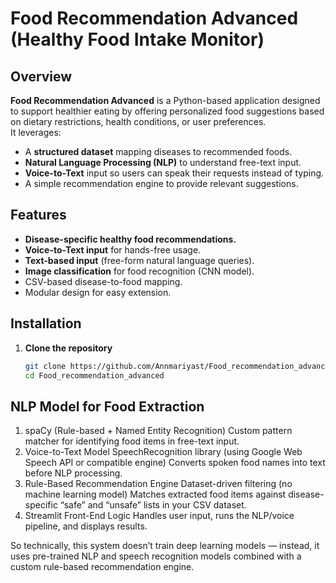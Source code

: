 # Food Recommendation Advanced (Healthy Food Intake Monitor)

## Overview
**Food Recommendation Advanced** is a Python-based application designed to support healthier eating by offering personalized food suggestions based on dietary restrictions, health conditions, or user preferences.  
It leverages:
- A **structured dataset** mapping diseases to recommended foods.
- **Natural Language Processing (NLP)** to understand free-text input.
- **Voice-to-Text** input so users can speak their requests instead of typing.
- A simple recommendation engine to provide relevant suggestions.


## Features
- **Disease-specific healthy food recommendations.**
- **Voice-to-Text input** for hands-free usage.
- **Text-based input** (free-form natural language queries).
- **Image classification** for food recognition (CNN model).
- CSV-based disease-to-food mapping.
- Modular design for easy extension.

## Installation
1. **Clone the repository**
   ```bash
   git clone https://github.com/Annmariyast/Food_recommendation_advanced.git
   cd Food_recommendation_advanced


## NLP Model for Food Extraction
1. spaCy (Rule-based + Named Entity Recognition)
Custom pattern matcher for identifying food items in free-text input.
2. Voice-to-Text Model
SpeechRecognition library (using Google Web Speech API or compatible engine)
Converts spoken food names into text before NLP processing.
3. Rule-Based Recommendation Engine
Dataset-driven filtering (no machine learning model)
Matches extracted food items against disease-specific “safe” and “unsafe” lists in your CSV dataset.
4. Streamlit Front-End Logic
Handles user input, runs the NLP/voice pipeline, and displays results.

So technically, this system doesn’t train deep learning models — instead, it uses pre-trained NLP and speech recognition models combined with a custom rule-based recommendation engine.
